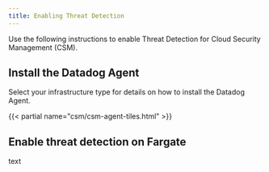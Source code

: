 ```yaml
---
title: Enabling Threat Detection
---
```


Use the following instructions to enable Threat Detection for Cloud Security Management (CSM).

## Install the Datadog Agent

Select your infrastructure type for details on how to install the Datadog Agent.

{{< partial name="csm/csm-agent-tiles.html" >}}

## Enable threat detection on Fargate

text